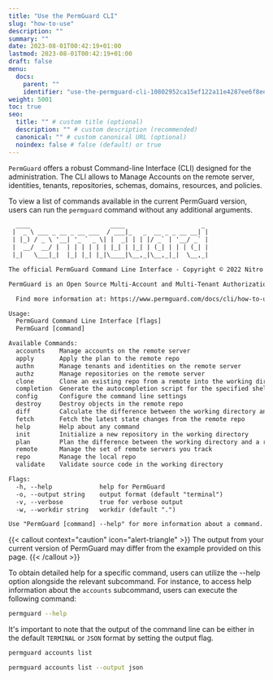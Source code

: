 ```yaml
---
title: "Use the PermGuard CLI"
slug: "how-to-use"
description: ""
summary: ""
date: 2023-08-01T00:42:19+01:00
lastmod: 2023-08-01T00:42:19+01:00
draft: false
menu:
  docs:
    parent: ""
    identifier: "use-the-permguard-cli-10802952ca15ef122a11e4287ee6f8ee"
weight: 5001
toc: true
seo:
  title: "" # custom title (optional)
  description: "" # custom description (recommended)
  canonical: "" # custom canonical URL (optional)
  noindex: false # false (default) or true
---
```


`PermGuard` offers a robust Command-line Interface (CLI) designed for the administration.
The CLI allows to Manage Accounts on the remote server, identities, tenants, repositories, schemas, domains, resources, and policies.

To view a list of commands available in the current PermGuard version, users can run the `permguard` command without any additional arguments.

```txt
  ____                      ____                     _
 |  _ \ ___ _ __ _ __ ___  / ___|_   _  __ _ _ __ __| |
 | |_) / _ \ '__| '_ ` _ \| |  _| | | |/ _` | '__/ _` |
 |  __/  __/ |  | | | | | | |_| | |_| | (_| | | | (_| |
 |_|   \___|_|  |_| |_| |_|\____|\__,_|\__,_|_|  \__,_|

The official PermGuard Command Line Interface - Copyright © 2022 Nitro Agility S.r.l.

PermGuard is an Open Source Multi-Account and Multi-Tenant Authorization Provider.

  Find more information at: https://www.permguard.com/docs/cli/how-to-use/

Usage:
  PermGuard Command Line Interface [flags]
  PermGuard [command]

Available Commands:
  accounts    Manage accounts on the remote server
  apply       Apply the plan to the remote repo
  authn       Manage tenants and identities on the remote server
  authz       Manage repositories on the remote server
  clone       Clone an existing repo from a remote into the working directory
  completion  Generate the autocompletion script for the specified shell
  config      Configure the command line settings
  destroy     Destroy objects in the remote repo
  diff        Calculate the difference between the working directory and a remote repo
  fetch       Fetch the latest state changes from the remote repo
  help        Help about any command
  init        Initialize a new repository in the working directory
  plan        Plan the difference between the working directory and a remote repo to be applied
  remote      Manage the set of remote servers you track
  repo        Manage the local repo
  validate    Validate source code in the working directory

Flags:
  -h, --help             help for PermGuard
  -o, --output string    output format (default "terminal")
  -v, --verbose          true for verbose output
  -w, --workdir string   workdir (default ".")

Use "PermGuard [command] --help" for more information about a command.
```

{{< callout context="caution" icon="alert-triangle" >}}
The output from your current version of PermGuard may differ from the example provided on this page.
{{< /callout >}}

To obtain detailed help for a specific command, users can utilize the --help option alongside the relevant subcommand.
For instance, to access help information about the `accounts` subcommand, users can execute the following command:

```bash
permguard --help
```

It's important to note that the output of the command line can be either in the default `TERMINAL` or `JSON` format by setting the output flag.

```bash
permguard accounts list
```

```bash
permguard accounts list --output json
```
